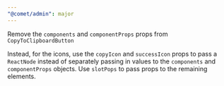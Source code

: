 ```yaml
---
"@comet/admin": major
---
```


Remove the `components` and `componentProps` props from `CopyToClipboardButton`

Instead, for the icons, use the `copyIcon` and `successIcon` props to pass a `ReactNode` instead of separately passing in values to the `components` and `componentProps` objects.
Use `slotPops` to pass props to the remaining elements.
